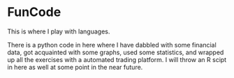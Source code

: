 # FunCode
This is where I play with languages.

There is a python code in here where I have dabbled with some financial data, got acquainted with some graphs, used some statistics, and wrapped up all the exercises with a automated trading platform.  I will throw an R scipt in here as well at some point in the near future.
